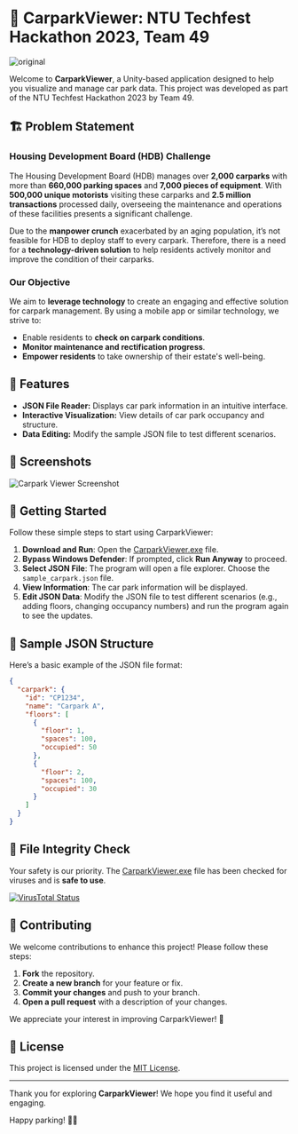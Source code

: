 # 🚗 CarparkViewer: NTU Techfest Hackathon 2023, Team 49

![original](https://github.com/user-attachments/assets/8a53a0b8-f1d2-4672-a217-4404a1b911df)

Welcome to **CarparkViewer**, a Unity-based application designed to help you visualize and manage car park data. This project was developed as part of the NTU Techfest Hackathon 2023 by Team 49.

## 🏗️ Problem Statement

### **Housing Development Board (HDB) Challenge**

The Housing Development Board (HDB) manages over **2,000 carparks** with more than **660,000 parking spaces** and **7,000 pieces of equipment**. With **500,000 unique motorists** visiting these carparks and **2.5 million transactions** processed daily, overseeing the maintenance and operations of these facilities presents a significant challenge. 

Due to the **manpower crunch** exacerbated by an aging population, it’s not feasible for HDB to deploy staff to every carpark. Therefore, there is a need for a **technology-driven solution** to help residents actively monitor and improve the condition of their carparks.

### **Our Objective**

We aim to **leverage technology** to create an engaging and effective solution for carpark management. By using a mobile app or similar technology, we strive to:
- Enable residents to **check on carpark conditions**.
- **Monitor maintenance and rectification progress**.
- **Empower residents** to take ownership of their estate's well-being.

## 🎯 Features

- **JSON File Reader:** Displays car park information in an intuitive interface.
- **Interactive Visualization:** View details of car park occupancy and structure.
- **Data Editing:** Modify the sample JSON file to test different scenarios.

## 📸 Screenshots

![Carpark Viewer Screenshot]() <!-- Add a relevant screenshot -->

## 🚀 Getting Started

Follow these simple steps to start using CarparkViewer:

1. **Download and Run**: Open the [CarparkViewer.exe](path/to/CarparkViewer.exe) file.
2. **Bypass Windows Defender**: If prompted, click **Run Anyway** to proceed.
3. **Select JSON File**: The program will open a file explorer. Choose the `sample_carpark.json` file.
4. **View Information**: The car park information will be displayed.
5. **Edit JSON Data**: Modify the JSON file to test different scenarios (e.g., adding floors, changing occupancy numbers) and run the program again to see the updates.

## 📜 Sample JSON Structure

Here’s a basic example of the JSON file format:

```json
{
  "carpark": {
    "id": "CP1234",
    "name": "Carpark A",
    "floors": [
      {
        "floor": 1,
        "spaces": 100,
        "occupied": 50
      },
      {
        "floor": 2,
        "spaces": 100,
        "occupied": 30
      }
    ]
  }
}

```

## 🔗 File Integrity Check

Your safety is our priority. The [CarparkViewer.exe](path/to/CarparkViewer.exe) file has been checked for viruses and is **safe to use**.

[![VirusTotal Status](https://img.shields.io/badge/VirusTotal-Clean-brightgreen?style=flat&logo=virus-total)](https://www.virustotal.com/gui/file/e1722005c0a8222d7f8893b0399690dd760328ad5bfe5e892bd116d35d39521c)

## 🤝 Contributing

We welcome contributions to enhance this project! Please follow these steps:

1. **Fork** the repository.
2. **Create a new branch** for your feature or fix.
3. **Commit your changes** and push to your branch.
4. **Open a pull request** with a description of your changes.

We appreciate your interest in improving CarparkViewer! 🚀

## 📜 License

This project is licensed under the [MIT License](LICENSE). 

---

Thank you for exploring **CarparkViewer**! We hope you find it useful and engaging. 

Happy parking! 🚗✨
